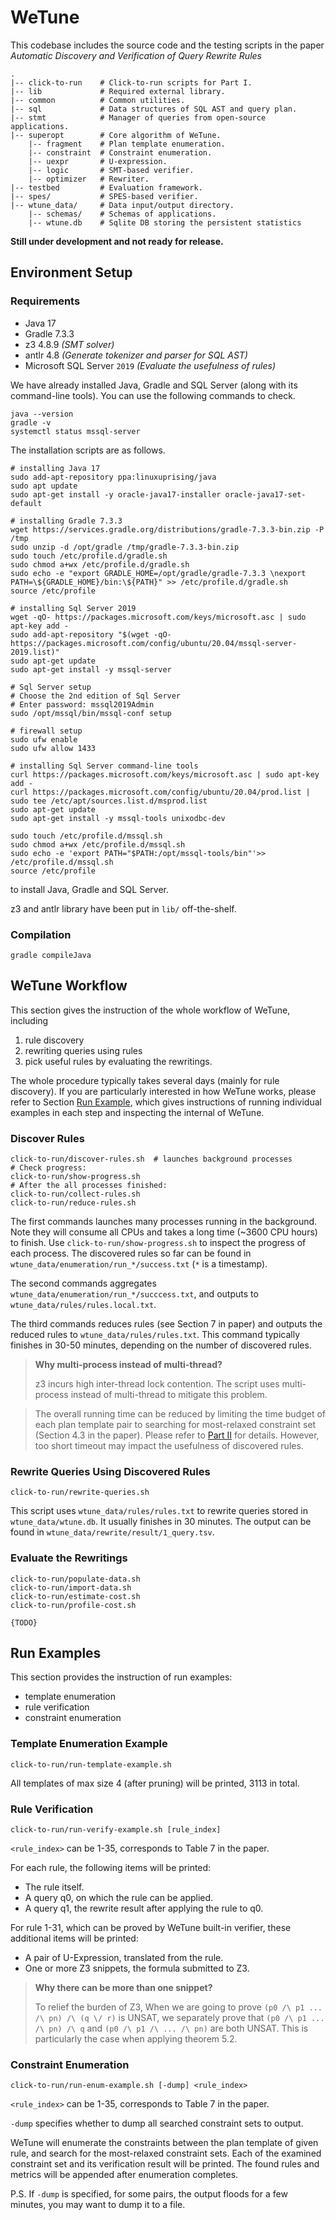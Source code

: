 # WeTune

This codebase includes the source code and the testing scripts in the paper
*Automatic Discovery and Verification of Query Rewrite Rules*

```shell
.
|-- click-to-run    # Click-to-run scripts for Part I.
|-- lib             # Required external library.
|-- common          # Common utilities.
|-- sql             # Data structures of SQL AST and query plan.
|-- stmt            # Manager of queries from open-source applications.
|-- superopt        # Core algorithm of WeTune.
    |-- fragment    # Plan template enumeration.
    |-- constraint  # Constraint enumeration.
    |-- uexpr       # U-expression.
    |-- logic       # SMT-based verifier.
    |-- optimizer   # Rewriter.
|-- testbed         # Evaluation framework.
|-- spes/           # SPES-based verifier.
|-- wtune_data/     # Data input/output directory.
    |-- schemas/    # Schemas of applications.
    |-- wtune.db    # Sqlite DB storing the persistent statistics
```

**Still under development and not ready for release.**

## Environment Setup

### Requirements

* Java 17
* Gradle 7.3.3
* z3 4.8.9  *(SMT solver)*
* antlr 4.8  *(Generate tokenizer and parser for SQL AST)*
* Microsoft SQL Server `2019` *(Evaluate the usefulness of rules)*

We have already installed Java, Gradle and SQL Server (along with its command-line tools). 
You can use the following commands to check.
```shell
java --version
gradle -v
systemctl status mssql-server
```

The installation scripts are as follows. 
```shell
# installing Java 17
sudo add-apt-repository ppa:linuxuprising/java
sudo apt update
sudo apt-get install -y oracle-java17-installer oracle-java17-set-default

# installing Gradle 7.3.3
wget https://services.gradle.org/distributions/gradle-7.3.3-bin.zip -P /tmp
sudo unzip -d /opt/gradle /tmp/gradle-7.3.3-bin.zip
sudo touch /etc/profile.d/gradle.sh
sudo chmod a+wx /etc/profile.d/gradle.sh
sudo echo -e "export GRADLE_HOME=/opt/gradle/gradle-7.3.3 \nexport PATH=\${GRADLE_HOME}/bin:\${PATH}" >> /etc/profile.d/gradle.sh
source /etc/profile

# installing Sql Server 2019
wget -qO- https://packages.microsoft.com/keys/microsoft.asc | sudo apt-key add -
sudo add-apt-repository "$(wget -qO- https://packages.microsoft.com/config/ubuntu/20.04/mssql-server-2019.list)"
sudo apt-get update
sudo apt-get install -y mssql-server

# Sql Server setup
# Choose the 2nd edition of Sql Server
# Enter password: mssql2019Admin
sudo /opt/mssql/bin/mssql-conf setup

# firewall setup
sudo ufw enable
sudo ufw allow 1433

# installing Sql Server command-line tools
curl https://packages.microsoft.com/keys/microsoft.asc | sudo apt-key add -
curl https://packages.microsoft.com/config/ubuntu/20.04/prod.list | sudo tee /etc/apt/sources.list.d/msprod.list
sudo apt-get update 
sudo apt-get install -y mssql-tools unixodbc-dev 

sudo touch /etc/profile.d/mssql.sh
sudo chmod a+wx /etc/profile.d/mssql.sh
sudo echo -e 'export PATH="$PATH:/opt/mssql-tools/bin"'>> /etc/profile.d/mssql.sh
source /etc/profile
```
to install Java, Gradle and SQL Server.

z3 and antlr library have been put in `lib/` off-the-shelf.

### Compilation

```shell
gradle compileJava
```

## WeTune Workflow

This section gives the instruction of the whole workflow of WeTune, including

1. rule discovery
2. rewriting queries using rules
3. pick useful rules by evaluating the rewritings.

The whole procedure typically takes several days (mainly for rule discovery). If you are particularly interested in how
WeTune works, please refer to Section [Run Example](#run-examples), which gives instructions of running individual
examples in each step and inspecting the internal of WeTune.

### Discover Rules

```shell
click-to-run/discover-rules.sh  # launches background processes
# Check progress:
click-to-run/show-progress.sh
# After the all processes finished:
click-to-run/collect-rules.sh 
click-to-run/reduce-rules.sh
```

The first commands launches many processes running in the background. Note they will consume all CPUs and takes a long
time (~3600 CPU hours) to finish. Use `click-to-run/show-progress.sh` to inspect the progress of each process. The
discovered rules so far can be found in `wtune_data/enumeration/run_*/success.txt` (`*` is a timestamp).

The second commands aggregates `wtune_data/enumeration/run_*/succcess.txt`, and outputs
to `wtune_data/rules/rules.local.txt`.

The third commands reduces rules (see Section 7 in paper) and outputs the reduced rules to `wtune_data/rules/rules.txt`.
This command typically finishes in 30-50 minutes, depending on the number of discovered rules.


> **Why multi-process instead of multi-thread?**
>
> z3 incurs high inter-thread lock contention. The script uses multi-process instead of multi-thread to mitigate this problem.

> The overall running time can be reduced by limiting the time budget of each plan template pair to searching for most-relaxed
> constraint set (Section 4.3 in the paper). Please refer to [Part II](#part-ii) for details. However, too short timeout may impact the usefulness of discovered rules.

### Rewrite Queries Using Discovered Rules

```shell
click-to-run/rewrite-queries.sh
```

This script uses `wtune_data/rules/rules.txt` to rewrite queries stored in `wtune_data/wtune.db`. It usually finishes in
30 minutes. The output can be found in `wtune_data/rewrite/result/1_query.tsv`.

### Evaluate the Rewritings

```shell
click-to-run/populate-data.sh
click-to-run/import-data.sh
click-to-run/estimate-cost.sh
click-to-run/profile-cost.sh
```

`{TODO}`

## Run Examples

This section provides the instruction of run examples:

* template enumeration
* rule verification
* constraint enumeration

### Template Enumeration Example

```shell
click-to-run/run-template-example.sh
```

All templates of max size 4 (after pruning) will be printed, 3113 in total.

### Rule Verification

```shell
click-to-run/run-verify-example.sh [rule_index]
```

`<rule_index>` can be 1-35, corresponds to Table 7 in the paper.

For each rule, the following items will be printed:

* The rule itself.
* A query q0, on which the rule can be applied.
* A query q1, the rewrite result after applying the rule to q0.

For rule 1-31, which can be proved by WeTune built-in verifier, these additional items will be printed:

* A pair of U-Expression, translated from the rule.
* One or more Z3 snippets, the formula submitted to Z3.

> **Why there can be more than one snippet?**
>
> To relief the burden of Z3, When we are going to prove `(p0 /\ p1 ... /\ pn) /\ (q \/ r)` is UNSAT, we separately prove that `(p0 /\ p1 ... /\ pn) /\ q`
and `(p0 /\ p1 /\ ... /\ pn)` are both UNSAT. This is particularly the case when applying theorem 5.2.

### Constraint Enumeration

```shell
click-to-run/run-enum-example.sh [-dump] <rule_index>
```

`<rule_index>` can be 1-35, corresponds to Table 7 in the paper.

`-dump` specifies whether to dump all searched constraint sets to output.

WeTune will enumerate the constraints between the plan template of given rule, and search for the most-relaxed
constraint sets. Each of the examined constraint set and its verification result will be printed. The found rules and
metrics will be appended after enumeration completes.

P.S. If `-dump` is specified, for some pairs, the output floods for a few minutes, you may want to dump it to a file.
